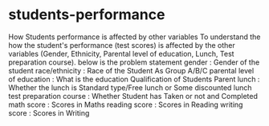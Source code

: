# students-performance
How Students performance is affected by other variables
To understand the how the student's performance (test scores) is affected by the other variables
(Gender, Ethnicity, Parental level of education, Lunch, Test preparation course).
 below is the problem statement
 gender                                     : Gender of the student
race/ethnicity                         : Race of the Student As Group A/B/C
parental level of education  : What is the education Qualification of Students Parent
lunch                                        : Whether the lunch is Standard type/Free lunch or Some discounted lunch
test preparation course        : Whether Student has Taken or not and Completed
math score                              : Scores in Maths
reading score                          : Scores in Reading
writing score                           : Scores in Writing
